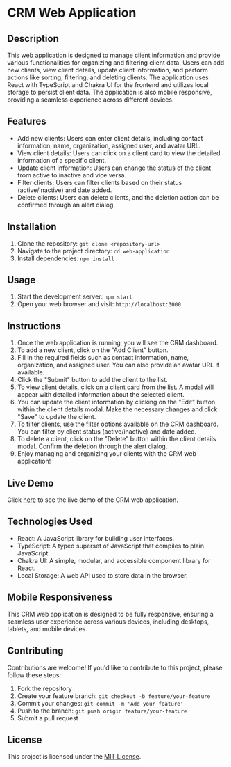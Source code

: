 # CRM Web Application

## Description
This web application is designed to manage client information and provide various functionalities for organizing and filtering client data. Users can add new clients, view client details, update client information, and perform actions like sorting, filtering, and deleting clients. The application uses React with TypeScript and Chakra UI for the frontend and utilizes local storage to persist client data. The application is also mobile responsive, providing a seamless experience across different devices.

## Features
- Add new clients: Users can enter client details, including contact information, name, organization, assigned user, and avatar URL.
- View client details: Users can click on a client card to view the detailed information of a specific client.
- Update client information: Users can change the status of the client from active to inactive and vice versa.
- Filter clients: Users can filter clients based on their status (active/inactive) and date added.
- Delete clients: Users can delete clients, and the deletion action can be confirmed through an alert dialog.

## Installation
1. Clone the repository: `git clone <repository-url>`
2. Navigate to the project directory: `cd web-application`
3. Install dependencies: `npm install`

## Usage
1. Start the development server: `npm start`
2. Open your web browser and visit: `http://localhost:3000`

## Instructions
1. Once the web application is running, you will see the CRM dashboard.
2. To add a new client, click on the "Add Client" button.
3. Fill in the required fields such as contact information, name, organization, and assigned user. You can also provide an avatar URL if available.
4. Click the "Submit" button to add the client to the list.
5. To view client details, click on a client card from the list. A modal will appear with detailed information about the selected client.
6. You can update the client information by clicking on the "Edit" button within the client details modal. Make the necessary changes and click "Save" to update the client.
7. To filter clients, use the filter options available on the CRM dashboard. You can filter by client status (active/inactive) and date added.
8. To delete a client, click on the "Delete" button within the client details modal. Confirm the deletion through the alert dialog.
9. Enjoy managing and organizing your clients with the CRM web application!

## Live Demo
Click [here](https://crm-kerrybli.vercel.app/) to see the live demo of the CRM web application.

## Technologies Used
- React: A JavaScript library for building user interfaces.
- TypeScript: A typed superset of JavaScript that compiles to plain JavaScript.
- Chakra UI: A simple, modular, and accessible component library for React.
- Local Storage: A web API used to store data in the browser.

## Mobile Responsiveness
This CRM web application is designed to be fully responsive, ensuring a seamless user experience across various devices, including desktops, tablets, and mobile devices.

## Contributing
Contributions are welcome! If you'd like to contribute to this project, please follow these steps:
1. Fork the repository
2. Create your feature branch: `git checkout -b feature/your-feature`
3. Commit your changes: `git commit -m 'Add your feature'`
4. Push to the branch: `git push origin feature/your-feature`
5. Submit a pull request

## License
This project is licensed under the [MIT License](LICENSE).
